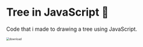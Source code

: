 # Tree in JavaScript :deciduous_tree:

Code that i made to drawing a tree using JavaScript.

<img src="C:\Users\unk\Desktop\download.png" alt="download" style="zoom:50%;" />